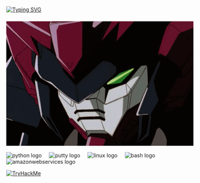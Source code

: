 <h1 align="left"></h1>

[![Typing SVG](https://readme-typing-svg.demolab.com?font=Press+Start+2P&weight=200&size=16&pause=1000&color=9D1AF7&center=true&multiline=true&width=435&lines=Hello+this+is+my+Github+profile,;The+quieter+you+become,+the+more+you+can+hear.+)](https://git.io/typing-svg)

###
![image alt](https://github.com/Epyon-Nebula/Epyon-Nebula/blob/28e3d9cf43506da3cc8d78cbf8e47d01418c9907/Epyon-eyes.gphy.gif)

<div align="left">
  <img src="https://cdn.jsdelivr.net/gh/devicons/devicon/icons/python/python-original.svg" height="40" alt="python logo"  />
  <img width="12" />
  <img src="https://cdn.jsdelivr.net/gh/devicons/devicon/icons/putty/putty-original.svg" height="40" alt="putty logo"  />
  <img width="12" />
  <img src="https://cdn.simpleicons.org/linux/FCC624" height="40" alt="linux logo"  />
  <img width="12" />
  <img src="https://cdn.jsdelivr.net/gh/devicons/devicon/icons/bash/bash-original.svg" height="40" alt="bash logo"  />
  <img width="12" />
  <img src="https://cdn.jsdelivr.net/gh/devicons/devicon/icons/amazonwebservices/amazonwebservices-line-wordmark.svg" height="40" alt="amazonwebservices logo"  />
  <img width="12" />
</div>


[![TryHackMe](https://img.shields.io/badge/TryHackMe-8A2BE2?style=for-the-badge&logo=tryhackme&logoColor=FF0000)](https://tryhackme.com/p/RootlessGhost) 



###

###
